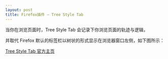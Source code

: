 ```yaml
---
layout: post
title: Firefox插件 – Tree Style Tab
---
```


当你在浏览页面时，Tree Style Tab 会记录下你浏览页面的轨迹与逻辑，

并取代 Firefox 默认的标签栏以树状的形式显示在浏览器窗口左侧，如下图所示：

[Tree Style Tab 官方主页](https://addons.mozilla.org/zh-CN/firefox/addon/5890/)
